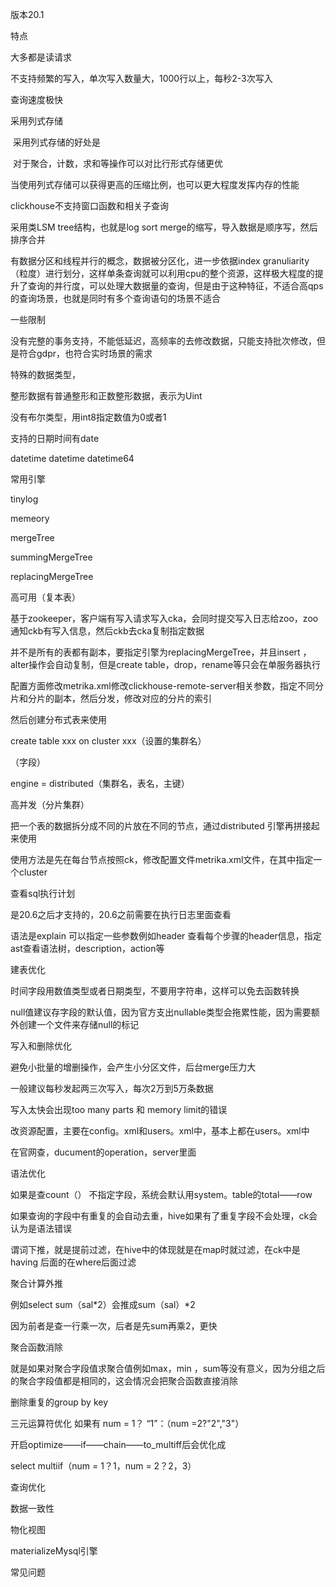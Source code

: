 版本20.1



特点

大多都是读请求

不支持频繁的写入，单次写入数量大，1000行以上，每秒2-3次写入

查询速度极快

采用列式存储

​	采用列式存储的好处是

​		对于聚合，计数，求和等操作可以对比行形式存储更优

​		当使用列式存储可以获得更高的压缩比例，也可以更大程度发挥内存的性能

clickhouse不支持窗口函数和相关子查询



采用类LSM tree结构，也就是log sort merge的缩写，导入数据是顺序写，然后排序合并

有数据分区和线程并行的概念，数据被分区化，进一步依据index granuliarity（粒度）进行划分，这样单条查询就可以利用cpu的整个资源，这样极大程度的提升了查询的并行度，可以处理大数据量的查询，但是由于这种特征，不适合高qps的查询场景，也就是同时有多个查询语句的场景不适合



一些限制

没有完整的事务支持，不能低延迟，高频率的去修改数据，只能支持批次修改，但是符合gdpr，也符合实时场景的需求



特殊的数据类型，

整形数据有普通整形和正数整形数据，表示为Uint

没有布尔类型，用int8指定数值为0或者1

支持的日期时间有date

datetime datetime datetime64



常用引擎

tinylog

memeory

mergeTree

summingMergeTree

replacingMergeTree



高可用（复本表）

基于zookeeper，客户端有写入请求写入cka，会同时提交写入日志给zoo，zoo通知ckb有写入信息，然后ckb去cka复制指定数据

并不是所有的表都有副本，要指定引擎为replacingMergeTree，并且insert ，alter操作会自动复制，但是create table，drop，rename等只会在单服务器执行

配置方面修改metrika.xml修改clickhouse-remote-server相关参数，指定不同分片和分片的副本，然后分发，修改对应的分片的索引

然后创建分布式表来使用

create table  xxx  on cluster xxx（设置的集群名）

（字段）

engine = distributed（集群名，表名，主键）

高并发（分片集群）

把一个表的数据拆分成不同的片放在不同的节点，通过distributed 引擎再拼接起来使用

使用方法是先在每台节点按照ck，修改配置文件metrika.xml文件，在其中指定一个cluster

查看sql执行计划

是20.6之后才支持的，20.6之前需要在执行日志里面查看

语法是explain  可以指定一些参数例如header 查看每个步骤的header信息，指定ast查看语法树，description，action等



建表优化

时间字段用数值类型或者日期类型，不要用字符串，这样可以免去函数转换

null值建议存字段的默认值，因为官方支出nullable类型会拖累性能，因为需要额外创建一个文件来存储null的标记

写入和删除优化

避免小批量的增删操作，会产生小分区文件，后台merge压力大

一般建议每秒发起两三次写入，每次2万到5万条数据

写入太快会出现too many parts 和 memory limit的错误



改资源配置，主要在config。xml和users。xml中，基本上都在users。xml中

在官网查，ducument的operation，server里面

语法优化

如果是查count（） 不指定字段，系统会默认用system。table的total——row

如果查询的字段中有重复的会自动去重，hive如果有了重复字段不会处理，ck会认为是语法错误

谓词下推，就是提前过滤，在hive中的体现就是在map时就过滤，在ck中是having 后面的在where后面过滤

聚合计算外推

例如select  sum（sal*2）会推成sum（sal）*2

因为前者是查一行乘一次，后者是先sum再乘2，更快

聚合函数消除

就是如果对聚合字段值求聚合值例如max，min ，sum等没有意义，因为分组之后的聚合字段值都是相同的，这会情况会把聚合函数直接消除

删除重复的group by key

三元运算符优化  如果有 num = 1？ “1”：（num =2?"2","3"）

开启optimize——if——chain——to_multiff后会优化成

select  multiif（num = 1？1，num = 2？2，3）

查询优化

数据一致性

物化视图

materializeMysql引擎

常见问题